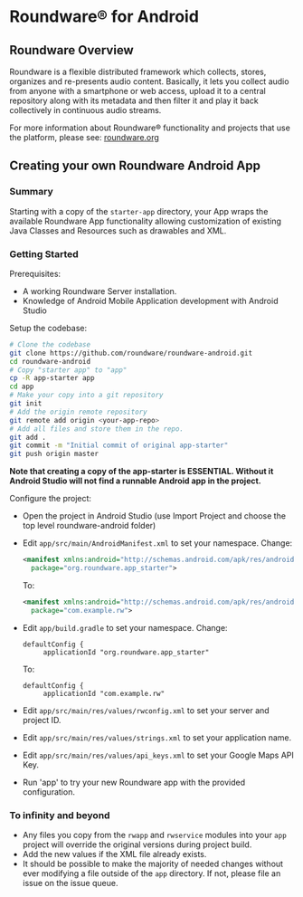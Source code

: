 # Roundware® for Android

## Roundware Overview

Roundware is a flexible distributed framework which collects, stores, organizes
and re-presents audio content. Basically, it lets you collect audio from anyone
with a smartphone or web access, upload it to a central repository along with
its metadata and then filter it and play it back collectively in continuous
audio streams.

For more information about Roundware® functionality and projects that use the
platform, please see: [roundware.org](http://www.roundware.org "Roundware")

## Creating your own Roundware Android App

### Summary
Starting with a copy of the `starter-app` directory, your App wraps the
available Roundware App functionality allowing customization of existing Java
Classes and Resources such as drawables and XML.


### Getting Started

Prerequisites:
* A working Roundware Server installation.
* Knowledge of Android Mobile Application development with Android Studio

Setup the codebase:
```bash
# Clone the codebase
git clone https://github.com/roundware/roundware-android.git
cd roundware-android
# Copy "starter app" to "app"
cp -R app-starter app
cd app
# Make your copy into a git repository
git init
# Add the origin remote repository
git remote add origin <your-app-repo>
# Add all files and store them in the repo.
git add .
git commit -m "Initial commit of original app-starter"
git push origin master
```
**Note that creating a copy of the app-starter is ESSENTIAL. Without it Android Studio will not find a runnable Android app in the project.**

Configure the project:

* Open the project in Android Studio (use Import Project and choose the top level roundware-android folder)
* Edit `app/src/main/AndroidManifest.xml` to set your namespace. Change:
  ```xml
  <manifest xmlns:android="http://schemas.android.com/apk/res/android"
    package="org.roundware.app_starter">
  ```

  To:
  ```xml
  <manifest xmlns:android="http://schemas.android.com/apk/res/android"
    package="com.example.rw">
  ```

* Edit `app/build.gradle` to set your namespace. Change:
  ```
  defaultConfig {
       applicationId "org.roundware.app_starter"
  ```

  To:
  ```
  defaultConfig {
       applicationId "com.example.rw"
  ```

* Edit `app/src/main/res/values/rwconfig.xml` to set your server and project ID.
* Edit `app/src/main/res/values/strings.xml` to set your application name.
* Edit `app/src/main/res/values/api_keys.xml` to set your Google Maps API Key.
* Run 'app' to try your new Roundware app with the provided configuration.

### To infinity and beyond

* Any files you copy from the `rwapp` and `rwservice` modules into your `app`
  project will override the original versions during project build.
* Add the new values if the XML file already exists.
* It should be possible to make the majority of needed changes without ever
  modifying a file outside of the `app` directory. If not, please file an issue
  on the issue queue.
